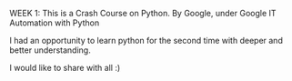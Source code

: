 WEEK 1: 
This is a Crash Course on Python. 
By Google, under Google IT Automation with Python 

I had an opportunity to learn python for the second time with deeper and better understanding. 

I would like to share with all :)
